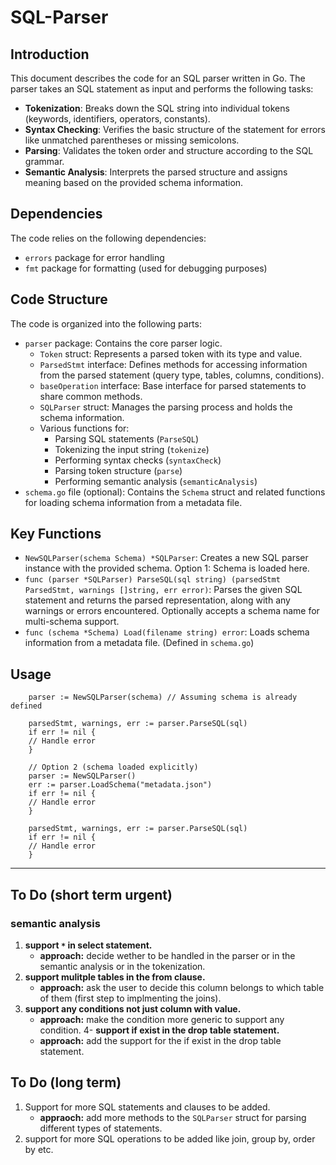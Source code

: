 # SQL-Parser

## Introduction

This document describes the code for an SQL parser written in Go. The parser takes an SQL statement as input and performs the following tasks:

- **Tokenization**: Breaks down the SQL string into individual tokens (keywords, identifiers, operators, constants).
- **Syntax Checking**: Verifies the basic structure of the statement for errors like unmatched parentheses or missing semicolons.
- **Parsing**: Validates the token order and structure according to the SQL grammar.
- **Semantic Analysis**: Interprets the parsed structure and assigns meaning based on the provided schema information.

## Dependencies

The code relies on the following dependencies:

- `errors` package for error handling
- `fmt` package for formatting (used for debugging purposes)

## Code Structure

The code is organized into the following parts:

- `parser` package: Contains the core parser logic.
    - `Token` struct: Represents a parsed token with its type and value.
    - `ParsedStmt` interface: Defines methods for accessing information from the parsed statement (query type, tables, columns, conditions).
    - `baseOperation` interface: Base interface for parsed statements to share common methods.
    - `SQLParser` struct: Manages the parsing process and holds the schema information.
    - Various functions for:
        - Parsing SQL statements (`ParseSQL`)
        - Tokenizing the input string (`tokenize`)
        - Performing syntax checks (`syntaxCheck`)
        - Parsing token structure (`parse`)
        - Performing semantic analysis (`semanticAnalysis`)
- `schema.go` file (optional): Contains the `Schema` struct and related functions for loading schema information from a metadata file.

## Key Functions

- `NewSQLParser(schema Schema) *SQLParser`: Creates a new SQL parser instance with the provided schema. Option 1: Schema is loaded here.
- `func (parser *SQLParser) ParseSQL(sql string) (parsedStmt ParsedStmt, warnings []string, err error)`: Parses the given SQL statement and returns the parsed representation, along with any warnings or errors encountered. Optionally accepts a schema name for multi-schema support.
- `func (schema *Schema) Load(filename string) error`: Loads schema information from a metadata file. (Defined in `schema.go`)

## Usage
``` // Option 1 (schema loaded in constructor)
    parser := NewSQLParser(schema) // Assuming schema is already defined

    parsedStmt, warnings, err := parser.ParseSQL(sql)
    if err != nil {
    // Handle error
    }

    // Option 2 (schema loaded explicitly)
    parser := NewSQLParser()
    err := parser.LoadSchema("metadata.json")
    if err != nil {
    // Handle error
    }

    parsedStmt, warnings, err := parser.ParseSQL(sql)
    if err != nil {
    // Handle error
    }
```
-----------------

## To Do (short term urgent)
### semantic analysis
1. **support `*` in select statement.**
   -  **approach:** decide wether to be handled in the parser or in the semantic analysis or in the tokenization.
2. **support mulitple tables in the from clause.**
   -  **approach:** ask the user to decide this column belongs to which table of them (first step to implmenting the joins).
3. **support any conditions not just column with value.**
   -  **approach:** make the condition more generic to support any condition.
4- **support if exist in the drop table statement.**
   -  **approach:** add the support for the if exist in the drop table statement. 




## To Do (long term)
1. Support for more SQL statements and clauses to be added.
    - **appraoch:** add more methods to the `SQLParser` struct for parsing different types of statements.
2. support for more SQL operations to be added like join, group by, order by etc.

